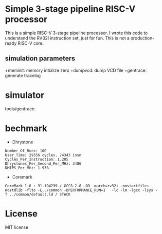 # Simple 3-stage pipeline RISC-V processor

This is a simple RISC-V 3-stage pipeline processor.
I wrote this code to understand the RV32I instruction set, just for fun.
This is not a production-ready RISC-V core.

## simulation parameters

+meminit: memory intialize zero
+dumpvcd: dump VCD file
+gentrace: generate tracelog

# simulator

tools/gentrace:

# bechmark

* Dhrystone

```text
Number_Of_Runs: 100
User_Time: 29356 cycles, 24343 insn
Cycles_Per_Instruction: 1.205
Dhrystones_Per_Second_Per_MHz: 3406
DMIPS_Per_MHz: 1.938
```

* Coremark

```text
CoreMark 1.0 : 91.194239 / GCC8.2.0 -O3 -march=rv32i -nostartfiles -nostdlib -flto -L../common -DPERFORMANCE_RUN=1   -lc -lm -lgcc -lsys -T ../common/default.ld / STACK
```

# License

MIT license

